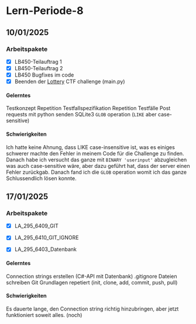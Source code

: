 # Lern-Periode-8

## 10/01/2025
### Arbeitspakete
- [x] LB450-Teilauftrag 1
- [x] LB450-Teilauftrag 2
- [x] LB450 Bugfixes im code
- [x] Beenden der [Lottery](https://library.m0unt41n.ch/challenges/lottery) CTF challenge (main.py)

#### Gelerntes
Testkonzept
Repetition Testfallspezifikation
Repetition Testfälle
Post requests mit python senden
SQLite3 `GLOB` operation (`LIKE` aber case-sensitive)

#### Schwierigkeiten
Ich hatte keine Ahnung, dass LIKE case-insensitive ist, was es einiges schwerer machte den Fehler in meinem Code für die Challenge zu finden. Danach habe ich versucht das ganze mit `BINARY 'userinput'` abzugleichen was auch case-sensitive wäre, aber dazu geführt hat, dass der server einen Fehler zurückgab. Danach fand ich die `GLOB` operation womit ich das ganze Schlussendlich lösen konnte.

## 17/01/2025
### Arbeitspakete
- [x] LA_295_6409_GIT
- [x] LA_295_6410_GIT_IGNORE
- [x] LA_295_6403_Datenbank


#### Gelerntes
Connection strings erstellen (C#-API mit Datenbank)
.gitignore Dateien schreiben
Git Grundlagen repetiert (init, clone, add, commit, push, pull)

#### Schwierigkeiten
Es dauerte lange, den Connection string richtig hinzubringen, aber jetzt funktioniert soweit alles. (noch)
